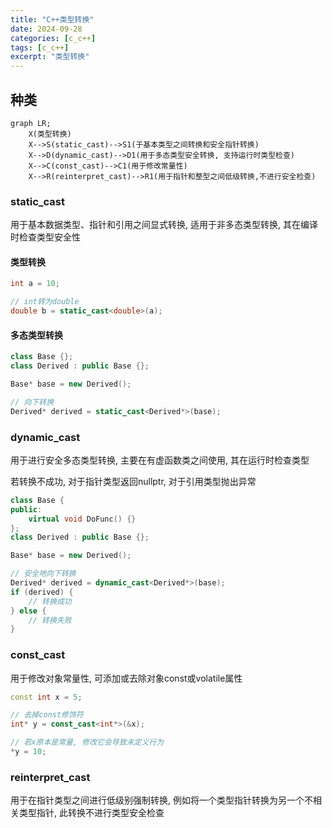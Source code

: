 ```yaml
---
title: "C++类型转换"
date: 2024-09-28
categories: [c_c++]
tags: [c_c++]
excerpt: "类型转换"
---
```


## 种类

```mermaid
graph LR;
    X(类型转换)
    X-->S(static_cast)-->S1(于基本类型之间转换和安全指针转换)
    X-->D(dynamic_cast)-->D1(用于多态类型安全转换, 支持运行时类型检查)
    X-->C(const_cast)-->C1(用于修改常量性)
    X-->R(reinterpret_cast)-->R1(用于指针和整型之间低级转换,不进行安全检查)
```

### static_cast

用于基本数据类型、指针和引用之间显式转换, 适用于非多态类型转换, 其在编译时检查类型安全性

#### 类型转换

```c++
int a = 10;

// int转为double
double b = static_cast<double>(a); 
```

#### 多态类型转换

```c++
class Base {};
class Derived : public Base {};

Base* base = new Derived();

// 向下转换
Derived* derived = static_cast<Derived*>(base); 
```

### dynamic_cast

用于进行安全多态类型转换, 主要在有虚函数类之间使用, 其在运行时检查类型

若转换不成功, 对于指针类型返回nullptr, 对于引用类型抛出异常

```c++
class Base {
public:
    virtual void DoFunc() {}
};
class Derived : public Base {};

Base* base = new Derived();

// 安全地向下转换
Derived* derived = dynamic_cast<Derived*>(base); 
if (derived) {
    // 转换成功
} else {
    // 转换失败
}
```

### const_cast

用于修改对象常量性, 可添加或去除对象const或volatile属性

```c++
const int x = 5;

// 去掉const修饰符
int* y = const_cast<int*>(&x); 

// 若x原本是常量, 修改它会导致未定义行为
*y = 10; 
```

### reinterpret_cast

用于在指针类型之间进行低级别强制转换, 例如将一个类型指针转换为另一个不相关类型指针, 此转换不进行类型安全检查